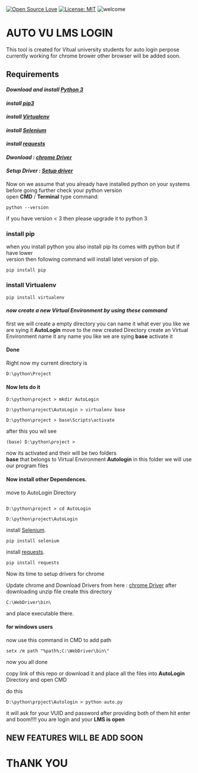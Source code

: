 [![Open Source Love](https://github.com/umair313/auto_login/blob/master/misc/open-source.svg)](https://github.com/umair313/auto_login/blob/master/misc)
[![License: MIT](https://img.shields.io/badge/License-MIT-green.svg)](https://opensource.org/licenses/MIT)
![welcome](https://github.com/umair313/auto_login/blob/master/misc/welcome.png)

# AUTO VU LMS LOGIN 

This tool is created for Vitual university students for auto login perpose 
currently working for chrome brower other browser will be added soon.

## Requirements 

#### *Download and install [Python 3](https://www.python.org/)*

#### *install [pip3](https://pypi.org/project/pip/)*

#### *install [Virtualenv](https://pypi.org/project/virtualenv/)*

#### *install [Selenium](https://selenium-python.readthedocs.io/)*

#### *install [requests](https://pypi.org/project/requests/)*

#### *Dwonload : [chrome Driver](https://chromedriver.chromium.org/)*

#### *Setup Driver : [Setup driver](https://chromedriver.chromium.org/)*

Now on we assume that you already have installed python on your systems
before going further check your python version <br>open **CMD** / **Terminal** type command:
````
python --version
````
if you have version < 3 then please upgrade it to python 3

### install pip
when you install python you also install pip its comes with python but if have lower<br> version then following command 
will install latet version of pip.
````
pip install pip
````

### install Virtualenv
````
pip install virtualenv
````

#### *now create a new Virtual Environment by using these command*
first we will create a empty directory you can name it what ever you like we are sying it **AutoLogin**
move to the new created Directory
create an Virtual Environment name it any name you like we are sying **base** 
activate it
#### Done

Right now my current directory is
````
D:\python\Project
````
#### Now lets do it

````
D:\python\project > mkdir AutoLogin

D:\python\project\AutoLogin > virtualenv base

D:\python\project > base\Scripts\activate

````
after this you wil see

````
(base) D:\python\project > 
````
now its activated and their will be two folders <br>
**base** that belongs to Virtual Environment
**Autologin** in this folder we will use our program files

#### Now install other **Dependences**.
move to AutoLogin Directory
````

D:\python\project > cd AutoLogin

D:\python\project\AutoLogin

````
install [Selenium](#Selenium).
````
pip install selenium

````

install [requests](#requests).
````
pip install requests

````

Now its time to setup drivers for chrome

Update chrome and Download Drivers from here : [chrome Driver](https://chromedriver.chromium.org/)
after downloading unzip file 
create this directory

````
C:\WebDriver\bin\

````
and place executable there.
#### for windows users
now use this command in CMD to add path 
````
setx /m path "%path%;C:\WebDriver\bin\"
````
now you all done

copy link of this repo or download it and place all the files into **AutoLogin** Directory and open CMD

do this
````
D:\python\prpject\Autologin > python auto.py

````
it will ask for your VUID and password after providing both of them hit enter and boom!!!! 
you are login and your **LMS is open**

## NEW FEATURES WILL BE ADD SOON

# ThANK YOU
